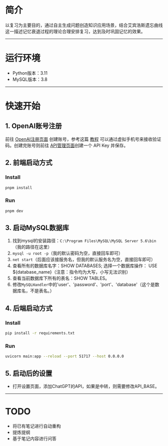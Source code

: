 # 简介

以复习为主要目的，通过自主生成问题创造知识应用场景，结合艾宾浩斯遗忘曲线这一描述记忆衰退过程的理论合理安排复习，达到及时巩固记忆的效果。

---

# 运行环境

- Python版本：3.11
- MySQL版本：3.8



---

# 快速开始

## 1. OpenAI账号注册

前往 [OpenAI注册页面](https://beta.openai.com/signup) 创建账号，参考这篇 [教程](https://www.pythonthree.com/register-openai-chatgpt/) 可以通过虚拟手机号来接收验证码。创建完账号则前往 [API管理页面](https://beta.openai.com/account/api-keys)创建一个 API Key 并保存。

## 2. 前端启动方式

### Install

```bash
pnpm install
```

### Run

```bash
pnpm dev
```

## 3. 启动MySQL数据库

1. 找到mysql的安装路径：`C:\Program Files\MySQL\MySQL Server 5.6\bin`（我的路径在这里）
2. `mysql -u root -p`（我的默认密码为空，直接回车即可）
3. `net start`（后面应该接服务名，但我的默认服务名为空，直接回车即可）
4. 查看所有的数据库名字：SHOW DATABASES;  选择一个数据库操作： USE ${database_name}（注意：指令均为大写，小写无法识别）
5. 查看当前数据库下所有的表名：SHOW TABLES。
6. 修改`MySQLHandler`中的'user'、'password'、'port'、'database'（这个是数据库名，不是表名。）

## 4. 后端启动方式

### Install

```bash
pip install -r requirements.txt
```

### Run

```bash
uvicorn main:app --reload --port 51717 --host 0.0.0.0
```

## 5. 启动后的设置

- 打开设置页面，添加ChatGPT的API，如果是中转，则需要修改API_BASE。

---

# TODO

- 将已有笔记进行自动重构
- 提炼提纲
- 基于笔记内容进行问答


